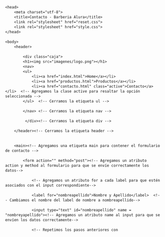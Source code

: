 

<!DOCTYPE html>
<html>

    <head>
        <meta charset="utf-8">
        <title>Contacto - Barberia Alura</title>
        <link rel="stylesheet" href="reset.css">
        <link rel="stylesheet" href="style.css">
    </head>

    <body>
        <header>
            
            <div class="caja">
            <h1><img src="imagenes/logo.png"></h1>
            <nav>
            <ul>
                <li><a href="index.html">Home</a></li>
                <li><a href="productos.html">Productos</a></li>
                <li><a href="contacto.html" class="active">Contacto</a></li>  <!-- Agregamos la clase active para resaltar la opción seleccionada --> 
            </ul>  <!-- Cerramos la etiqueta ul --> 

            </nav> <!-- Cerramos la etiqueta nav --> 

             </div><!-- Cerramos la etiqueta div --> 

        </header><!-- Cerramos la etiqueta header --> 

        
        <main><!-- Agregamos una etiqueta main para contener el formulario de contacto -->  

            <form action="" method="post"><!-- Agregamos un atributo action y method al formulario para que se envíe correctamente los datos-->  

                <!-- Agregamos un atributo for a cada label para que estén asociados con el input correspondiente-->  

                <label for="nombreapellido">Nombre y Apellido</label>  <!-- Cambiamos el nombre del label de nombre a nombreapellido-->  

                <input type="text" id="nombreapellido" name = "nombreyapellido"><!-- Agregamos un atributo name al input para que se envíen los datos correctamente-->  

                <!-- Repetimos los pasos anteriores con